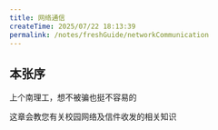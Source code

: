 ```yaml
---
title: 网络通信
createTime: 2025/07/22 18:13:39
permalink: /notes/freshGuide/networkCommunication
---
```

## 本张序

上个南理工，想不被骗也挺不容易的

这章会教您有关校园网络及信件收发的相关知识